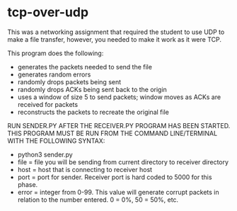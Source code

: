 # tcp-over-udp

This was a networking assignment that required the student to use UDP to make a file transfer, however, you needed to make it work as it were TCP. 

This program does the following: 
* generates the packets needed to send the file
* generates random errors
* randomly drops packets being sent
* randomly drops ACKs being sent back to the origin
* uses a window of size 5 to send packets; window moves as ACKs are received for packets
* reconstructs the packets to recreate the original file

RUN SENDER.PY AFTER THE RECEIVER.PY PROGRAM HAS BEEN STARTED. THIS PROGRAM MUST BE RUN FROM THE
COMMAND LINE/TERMINAL WITH THE FOLLOWING SYNTAX:
* python3 sender.py <file> <host> <port> <error>
* file = file you will be sending from current directory to receiver directory
* host = host that is connecting to receiver host
* port = port for sender. Receiver port is hard coded to 5000 for this phase.
* error = integer from 0-99. This value will generate corrupt packets in relation to the number entered. 0 = 0%, 50 = 50%, etc.
